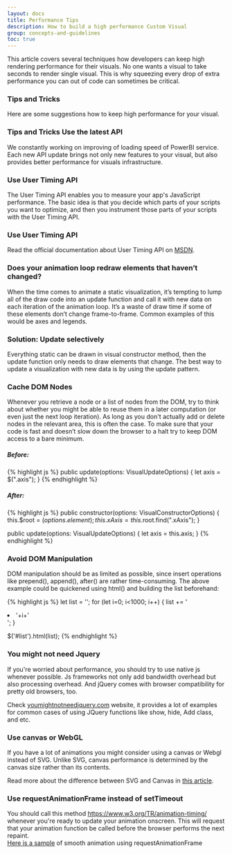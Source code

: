 ```yaml
---
layout: docs
title: Performance Tips 
description: How to build a high performance Custom Visual
group: concepts-and-guidelines
toc: true
---
```


This article covers several techniques how developers can keep high rendering performance for their visuals.   No one wants a visual to take seconds to render single visual. This is why squeezing every drop of extra performance you can out of code can sometimes be critical. 

### Tips and Tricks 
Here are some suggestions how to keep high performance for your visual. 

### Tips and Tricks Use the latest API 
We constantly working on improving of loading speed of PowerBI service. Each new API update brings not only new features to your visual, but also provides  better performance for visuals infrastructure. 

### Use User Timing API
The User Timing API enables you to measure your app's JavaScript performance. The basic idea is that you decide which parts of your scripts you want to optimize, and then you instrument those parts of your scripts with the User Timing API. 

### Use User Timing API
Read the official documentation about User Timing API on [MSDN](https://msdn.microsoft.com/en-us/library/hh772738(v=vs.85).aspx).

### Does your animation loop redraw elements that haven’t changed? 
When the time comes to animate a static visualization, it’s tempting to lump all of the draw code into an update function and call it with new data on each iteration of the animation loop. It’s a waste of draw time if some of these elements don’t change frame-to-frame. Common examples of this would be axes and legends. 

### Solution: Update selectively 
Everything static can be drawn in visual constructor method, then the update function only needs to draw elements that change. The best way to update a visualization with new data is by using the update pattern. 

### Cache DOM Nodes 
Whenever you retrieve a node or a list of nodes from the DOM, try to think about whether you might be able to reuse them in a later computation (or even just the next loop iteration). As long as you don't actually add or delete nodes in the relevant area, this is often the case. To make sure that your code is fast and doesn’t slow down the browser to a halt try to keep DOM access to a bare minimum. 


##### Before: 

{% highlight js %}
public update(options: VisualUpdateOptions) { 
    let axis = $(".axis"); 
}
{% endhighlight %}


##### After: 

{% highlight js %}
public constructor(options: VisualConstructorOptions) { 
    this.$root = $(options.element); 
    this.xAxis = this.$root.find(".xAxis"); 
} 
 
public update(options: VisualUpdateOptions) { 
    let axis = this.axis; 
}
{% endhighlight %}

 

### Avoid DOM Manipulation 
DOM manipulation should be as limited as possible, since insert operations like prepend(), append(), after() are rather time-consuming. 
The above example could be quickened using html() and building the list beforehand: 

{% highlight js %}
let list = ''; 
for (let i=0; i<1000; i++) { 
    list += '<li>'+i+'</li>'; 
} 

$('#list').html(list); 
{% endhighlight %}
 

### You might not need Jquery 

If you're worried about performance, you should try to use native js whenever possible. Js frameworks not only add bandwidth overhead but also processing overhead. And jQuery comes with browser compatibility for pretty old browsers, too. 

Check [youmightnotneedjquery.com](http://youmightnotneedjquery.com/) website, it provides a lot of examples for common cases of using JQuery functions like show, hide, Add class, and etc.  


### Use canvas or WebGL 
If you have a lot of animations you might consider using a canvas or Webgl instead of SVG. Unlike SVG, canvas performance is determined by the canvas size rather than its contents. 

Read more about the difference between SVG and Canvas in [this article](https://msdn.microsoft.com/en-us/library/gg193983(v=vs.85).aspx). 

### Use requestAnimationFrame instead of setTimeout 
You should call this method  https://www.w3.org/TR/animation-timing/ whenever you're ready to update your animation onscreen. This will request that your animation function be called before the browser performs the next repaint.  
[Here is a sample](https://testdrive-archive.azurewebsites.net/Graphics/RequestAnimationFrame/Default.html) of smooth animation using requestAnimationFrame 



 

 

 